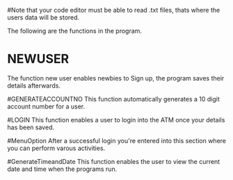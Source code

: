 #Note that your code editor must be able to read .txt files, thats where the users data will be stored.

The following are the functions in the program.
# NEWUSER
The function new user enables newbies to Sign up, the program saves their details afterwards.

#GENERATEACCOUNTNO
This function automatically generates a 10 digit account number for a user.

#LOGIN
This function enables a user to login into the ATM once your details has been saved.

#MenuOption
After a successful login you're entered into this section where you can perform varous activities.

#GenerateTimeandDate
This function enables the user to view the current date and time when the programs run.
